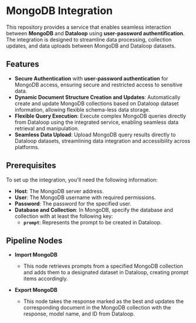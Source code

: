 # MongoDB Integration

This repository provides a service that enables seamless interaction between **MongoDB** and **Dataloop** using **user-password authentification**. The integration is designed to streamline data processing, collection updates, and data uploads between MongoDB and Dataloop datasets.

## Features

- **Secure Authentication** with **user-password authentication** for MongoDB access, ensuring secure and restricted access to sensitive data.
- **Dynamic Document Structure Creation and Updates**: Automatically create and update MongoDB collections based on Dataloop dataset information, allowing flexible schema-less data storage.
- **Flexible Query Execution**: Execute complex MongoDB queries directly from Dataloop using the integrated service, enabling seamless data retrieval and manipulation.
- **Seamless Data Upload**: Upload MongoDB query results directly to Dataloop datasets, streamlining data integration and accessibility across platforms.

## Prerequisites

To set up the integration, you'll need the following information:

- **Host**: The MongoDB server address.
- **User**: The MongoDB username with required permissions.
- **Password**: The password for the specified user.
- **Database and Collection**: In MongoDB, specify the database and collection with at least the following key:
  - **`prompt`**: Represents the prompt to be created in Dataloop.

## Pipeline Nodes

- **Import MongoDB**

  - This node retrieves prompts from a specified MongoDB collection and adds them to a designated dataset in Dataloop, creating prompt items accordingly.

- **Export MongoDB**
  - This node takes the response marked as the best and updates the corresponding document in the MongoDB collection with the response, model name, and ID from Dataloop.
